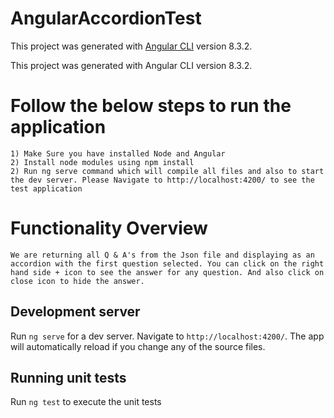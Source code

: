 # AngularAccordionTest

This project was generated with [Angular CLI](https://github.com/angular/angular-cli) version 8.3.2.


This project was generated with Angular CLI version 8.3.2.

# Follow the below steps to run the application
    1) Make Sure you have installed Node and Angular 
    2) Install node modules using npm install  
    2) Run ng serve command which will compile all files and also to start the dev server. Please Navigate to http://localhost:4200/ to see the test application

# Functionality Overview

    We are returning all Q & A's from the Json file and displaying as an accordion with the first question selected. You can click on the right hand side + icon to see the answer for any question. And also click on close icon to hide the answer.

## Development server

Run `ng serve` for a dev server. Navigate to `http://localhost:4200/`. The app will automatically reload if you change any of the source files.

## Running unit tests

Run `ng test` to execute the unit tests 


